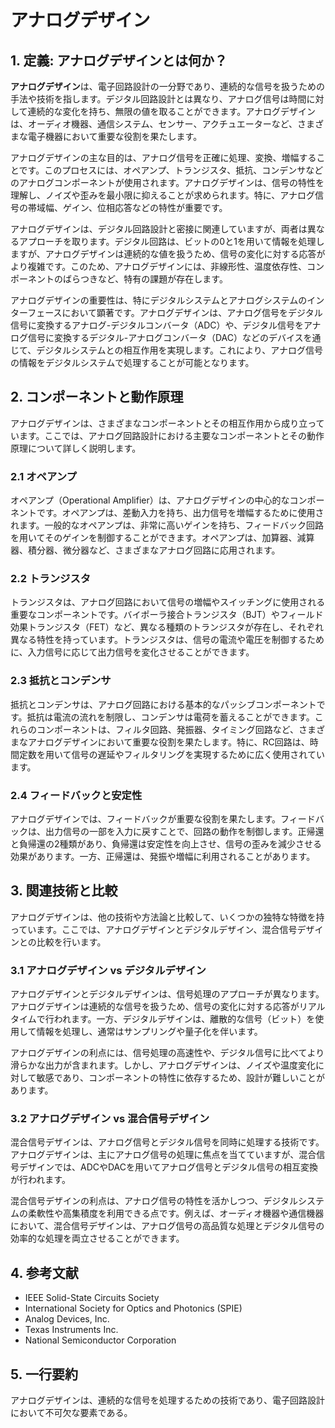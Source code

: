 # アナログデザイン

## 1. 定義: **アナログデザイン**とは何か？
**アナログデザイン**は、電子回路設計の一分野であり、連続的な信号を扱うための手法や技術を指します。デジタル回路設計とは異なり、アナログ信号は時間に対して連続的な変化を持ち、無限の値を取ることができます。アナログデザインは、オーディオ機器、通信システム、センサー、アクチュエーターなど、さまざまな電子機器において重要な役割を果たします。

アナログデザインの主な目的は、アナログ信号を正確に処理、変換、増幅することです。このプロセスには、オペアンプ、トランジスタ、抵抗、コンデンサなどのアナログコンポーネントが使用されます。アナログデザインは、信号の特性を理解し、ノイズや歪みを最小限に抑えることが求められます。特に、アナログ信号の帯域幅、ゲイン、位相応答などの特性が重要です。

アナログデザインは、デジタル回路設計と密接に関連していますが、両者は異なるアプローチを取ります。デジタル回路は、ビットの0と1を用いて情報を処理しますが、アナログデザインは連続的な値を扱うため、信号の変化に対する応答がより複雑です。このため、アナログデザインには、非線形性、温度依存性、コンポーネントのばらつきなど、特有の課題が存在します。

アナログデザインの重要性は、特にデジタルシステムとアナログシステムのインターフェースにおいて顕著です。アナログデザインは、アナログ信号をデジタル信号に変換するアナログ-デジタルコンバータ（ADC）や、デジタル信号をアナログ信号に変換するデジタル-アナログコンバータ（DAC）などのデバイスを通じて、デジタルシステムとの相互作用を実現します。これにより、アナログ信号の情報をデジタルシステムで処理することが可能となります。

## 2. コンポーネントと動作原理
アナログデザインは、さまざまなコンポーネントとその相互作用から成り立っています。ここでは、アナログ回路設計における主要なコンポーネントとその動作原理について詳しく説明します。

### 2.1 オペアンプ
オペアンプ（Operational Amplifier）は、アナログデザインの中心的なコンポーネントです。オペアンプは、差動入力を持ち、出力信号を増幅するために使用されます。一般的なオペアンプは、非常に高いゲインを持ち、フィードバック回路を用いてそのゲインを制御することができます。オペアンプは、加算器、減算器、積分器、微分器など、さまざまなアナログ回路に応用されます。

### 2.2 トランジスタ
トランジスタは、アナログ回路において信号の増幅やスイッチングに使用される重要なコンポーネントです。バイポーラ接合トランジスタ（BJT）やフィールド効果トランジスタ（FET）など、異なる種類のトランジスタが存在し、それぞれ異なる特性を持っています。トランジスタは、信号の電流や電圧を制御するために、入力信号に応じて出力信号を変化させることができます。

### 2.3 抵抗とコンデンサ
抵抗とコンデンサは、アナログ回路における基本的なパッシブコンポーネントです。抵抗は電流の流れを制限し、コンデンサは電荷を蓄えることができます。これらのコンポーネントは、フィルタ回路、発振器、タイミング回路など、さまざまなアナログデザインにおいて重要な役割を果たします。特に、RC回路は、時間定数を用いて信号の遅延やフィルタリングを実現するために広く使用されています。

### 2.4 フィードバックと安定性
アナログデザインでは、フィードバックが重要な役割を果たします。フィードバックは、出力信号の一部を入力に戻すことで、回路の動作を制御します。正帰還と負帰還の2種類があり、負帰還は安定性を向上させ、信号の歪みを減少させる効果があります。一方、正帰還は、発振や増幅に利用されることがあります。

## 3. 関連技術と比較
アナログデザインは、他の技術や方法論と比較して、いくつかの独特な特徴を持っています。ここでは、アナログデザインとデジタルデザイン、混合信号デザインとの比較を行います。

### 3.1 アナログデザイン vs デジタルデザイン
アナログデザインとデジタルデザインは、信号処理のアプローチが異なります。アナログデザインは連続的な信号を扱うため、信号の変化に対する応答がリアルタイムで行われます。一方、デジタルデザインは、離散的な信号（ビット）を使用して情報を処理し、通常はサンプリングや量子化を伴います。

アナログデザインの利点には、信号処理の高速性や、デジタル信号に比べてより滑らかな出力が含まれます。しかし、アナログデザインは、ノイズや温度変化に対して敏感であり、コンポーネントの特性に依存するため、設計が難しいことがあります。

### 3.2 アナログデザイン vs 混合信号デザイン
混合信号デザインは、アナログ信号とデジタル信号を同時に処理する技術です。アナログデザインは、主にアナログ信号の処理に焦点を当てていますが、混合信号デザインでは、ADCやDACを用いてアナログ信号とデジタル信号の相互変換が行われます。

混合信号デザインの利点は、アナログ信号の特性を活かしつつ、デジタルシステムの柔軟性や高集積度を利用できる点です。例えば、オーディオ機器や通信機器において、混合信号デザインは、アナログ信号の高品質な処理とデジタル信号の効率的な処理を両立させることができます。

## 4. 参考文献
- IEEE Solid-State Circuits Society
- International Society for Optics and Photonics (SPIE)
- Analog Devices, Inc.
- Texas Instruments Inc.
- National Semiconductor Corporation

## 5. 一行要約
アナログデザインは、連続的な信号を処理するための技術であり、電子回路設計において不可欠な要素である。